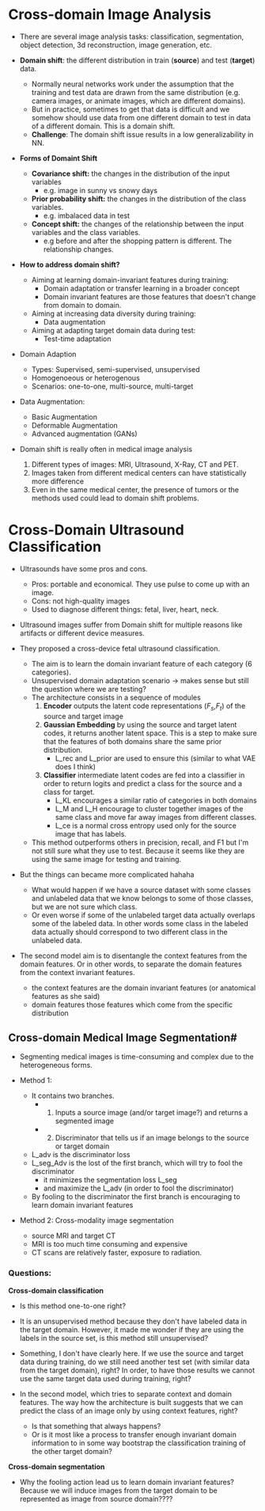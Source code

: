 # Cross-domain Image Analysis

- There are several image analysis tasks: classification, segmentation, object detection, 3d reconstruction, image generation, etc.
- **Domain shift**: the different distribution in train (**source**) and test (**target**) data.
    - Normally neural networks work under the assumption that the training and test data are drawn from the same distribution (e.g. camera images, or animate images, which are different domains).
    - But in practice, sometimes to get that data is difficult and we somehow should use data from one different domain to test in data of a different domain. This is a domain shift.
    - **Challenge**: The domain shift issue results in a low generalizability in NN.

- **Forms of Domaint Shift**
    - **Covariance shift:** the changes in the distribution of the input variables
        - e.g. image in sunny vs snowy days
    - **Prior probability shift:** the changes in the distribution of the class variables.
        - e.g. imbalaced data in test
    - **Concept shift:** the changes of the relationship between the input variables and
the class variables.
        - e.g before and after the shopping pattern is different. The relationship changes.

- **How to address domain shift?**
    - Aiming at learning domain-invariant features during training:
        - Domain adaptation or transfer learning in a broader concept
        - Domain invariant features are those features that doesn't change from domain to domain.
    - Aiming at increasing data diversity during training:
        - Data augmentation
    - Aiming at adapting target domain data during test:
        - Test-time adaptation

- Domain Adaption
    - Types: Supervised, semi-supervised, unsupervised
    - Homogenoeous or heterogenous
    - Scenarios: one-to-one, multi-source, multi-target

- Data Augmentation:
    - Basic Augmentation
    - Deformable Augmentation
    - Advanced augmentation (GANs)

- Domain shift is really often in medical image analysis
    1. Different types of images: MRI, Ultrasound, X-Ray, CT and PET.
    2. Images taken from different medical centers can have statistically more difference
    3. Even in the same medical center, the presence of tumors or the methods used could lead to domain shift problems.

# Cross-Domain Ultrasound Classification

- Ultrasounds have some pros and cons.
    - Pros: portable and economical. They use pulse to come up with an image.
    - Cons: not high-quality images
    - Used to diagnose different things: fetal, liver, heart, neck.
- Ultrasound images suffer from Domain shift for multiple reasons like artifacts or different device measures.
- They proposed a cross-device fetal ultrasound classification. 
    - The aim is to learn the domain invariant feature of each category (6 categories).
    - Unsupervised domain adaptation scenario -> makes sense but still the question where we are testing?
    - The architecture consists in a sequence of modules
        1. **Encoder** outputs the latent code representations ($F_s$,$F_t$) of the source and target image
        2. **Gaussian Embedding** by using the source and target latent codes, it returns another latent space. This is a step to make sure that the features of both domains share the same prior distribution.
            - L_rec and L_prior are used to ensure this (similar to what VAE does I think)
        3. **Classifier** intermediate latent codes are fed into a classifier in order to return logits and predict a class for the source and a class for target.
            - L_KL encourages a similar ratio of categories in both domains
            - L_M  and L_H encourage to cluster together images of the same class and move far away images from different classes.
            - L_ce is a normal cross entropy used only for the source image that has labels.
    - This method outperforms others in precision, recall, and F1 but I'm not still sure what they use to test. Because it seems like they are using the same image for testing and training.

- But the things can became more complicated hahaha
    - What would happen if we have a source dataset with some classes and unlabeled data that we know belongs to some of those classes, but we are not sure which class.
    - Or even worse if some of the unlabeled target data actually overlaps some of the labeled data. In other words some class in the labeled data actually should correspond to two different class in the unlabeled data.

- The second model aim is to disentangle the context features from the domain features. Or in other words, to separate the domain features from the context invariant features.
    - the context features are the domain invariant features (or anatomical features as she said)
    - domain features those features which come from the specific distribution

## Cross-domain Medical Image Segmentation#

- Segmenting medical images is time-consuming and complex due to the heterogeneous forms.

- Method 1:
    - It contains two branches.
        - 1. Inputs a source image (and/or target image?) and returns a segmented image
        - 2. Discriminator that tells us if an image belongs to the source or target domain
    - L_adv is the discriminator loss
    - L_seg_Adv is the lost of the first branch, which will try to fool the discriminator
        - it minimizes the segmentation loss L_seg
        - and maximize the L_adv (in order to fool the discriminator)
    - By fooling to the discriminator the first branch is encouraging to learn domain invariant features


- Method 2: Cross-modality image segmentation
    - source MRI and target CT
    - MRI is too much time consuming and expensive
    - CT scans are relatively faster, exposure to radiation.
    

### Questions:

**Cross-domain classification**
- Is this method one-to-one right?

- It is an unsupervised method because they don't have labeled data in the target domain. However, it made me wonder if they are using the labels in the source set, is this method still unsupervised?
- Something, I don't have clearly here. If we use the source and target data during training, do we still need another test set (with similar data from the target domain), right? In order, to have those results we cannot use the same target data used during training, right?

- In the second model, which tries to separate context and domain features. The way how the architecture is built suggests that we can predict the class of an image only by using context features, right?
    - Is that something that always happens?
    - Or is it most like a process to transfer enough invariant domain information to in some way bootstrap the classification training of the other target domain?

**Cross-domain segmentation**

- Why the fooling action lead us to learn domain invariant features? Because we will induce images from the target domain to be represented as image from source domain????